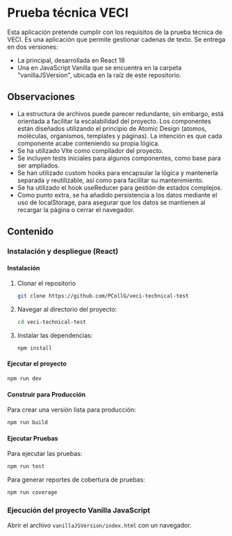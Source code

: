 # Prueba técnica VECI

Esta aplicación pretende cumplir con los requisitos de la prueba técnica de VECI. Es una aplicación que permite gestionar cadenas de texto. Se entrega en dos versiones:

- La principal, desarrollada en React 18
- Una en JavaScript Vanilla que se encuentra en la carpeta "vanillaJSVersion", ubicada en la raíz de este repositorio.

## Observaciones

- La estructura de archivos puede parecer redundante, sin embargo, está orientada a facilitar la escalabilidad del proyecto. Los componentes están diseñados utilizando el principio de Atomic Design (atomos, moléculas, organismos, templates y páginas). La intención es que cada componente acabe conteniendo su propia lógica.
- Se ha utilizado Vite como compilador del proyecto.
- Se incluyen tests iniciales para algunos componentes, como base para ser ampliados.
- Se han utilizado custom hooks para encapsular la lógica y mantenerla separada y reutilizable, así como para facilitar su mantenimiento.
- Se ha utilizado el hook useReducer para gestión de estados complejos.
- Como punto extra, se ha añadido persistencia a los datos mediante el uso de localStorage, para asegurar que los datos se mantienen al recargar la página o cerrar el navegador.

## Contenido

### Instalación y despliegue (React)

#### Instalación

1. Clonar el repositorio

   ```bash
   git clone https://github.com/PCollG/veci-technical-test
   ```

2. Navegar al directorio del proyecto:

   ```bash
   cd veci-technical-test
   ```

3. Instalar las dependencias:

   ```bash
   npm install
   ```

#### Ejecutar el proyecto

```bash
npm run dev
```

#### Construir para Producción

Para crear una versión lista para producción:

```bash
npm run build
```

#### Ejecutar Pruebas

Para ejecutar las pruebas:

```bash
npm run test
```

Para generar reportes de cobertura de pruebas:

```bash
npm run coverage
```

### Ejecución del proyecto Vanilla JavaScript

Abrir el archivo `vanillaJSVersion/index.html` con un navegador.
